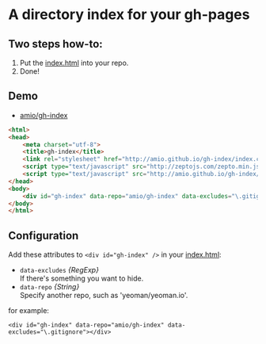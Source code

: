 # A directory index for your gh-pages

## Two steps how-to:

1. Put the [index.html](https://github.com/amio/gh-index/blob/gh-pages/index.html) into your repo.
2. Done!

## Demo

* [amio/gh-index](https://amio.github.io/gh-index)
```html
<html>
<head>
	<meta charset="utf-8">
	<title>gh-index</title>
	<link rel="stylesheet" href="http://amio.github.io/gh-index/index.css" />
	<script type="text/javascript" src="http://zeptojs.com/zepto.min.js"></script>
	<script type="text/javascript" src="http://amio.github.io/gh-index/index.js"></script>
</head>
<body>
	<div id="gh-index" data-repo="amio/gh-index" data-excludes="\.gitignore"></div>
</body>
</html>
```

## Configuration

Add these attributes to `<div id="gh-index" />` in your [index.html](https://github.com/amio/gh-index/blob/gh-pages/index.html):

* `data-excludes` *{RegExp}*  
  If there's something you want to hide.
* `data-repo` *{String}*  
  Specify another repo, such as 'yeoman/yeoman.io'.

for example:
```
<div id="gh-index" data-repo="amio/gh-index" data-excludes="\.gitignore"></div>
```
